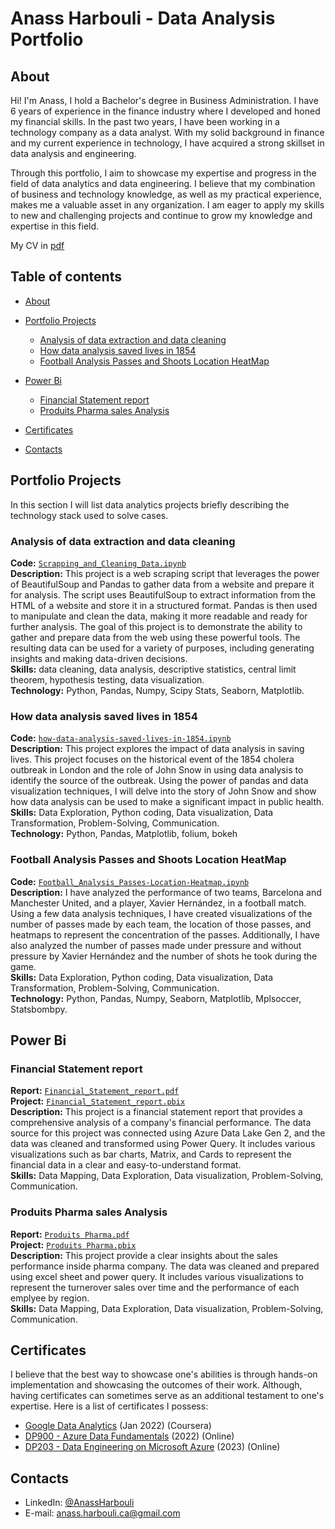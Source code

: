 # Anass Harbouli - Data Analysis Portfolio 

## About
Hi! I'm Anass, I hold a Bachelor's degree in Business Administration. I have 6 years of experience in the finance industry where I developed and honed my financial skills. In the past two years, I have been working in a technology company as a data analyst. With my solid background in finance and my current experience in technology, I have acquired a strong skillset in data analysis and engineering.

Through this portfolio, I aim to showcase my expertise and progress in the field of data analytics and data engineering. I believe that my combination of business and technology knowledge, as well as my practical experience, makes me a valuable asset in any organization. I am eager to apply my skills to new and challenging projects and continue to grow my knowledge and expertise in this field.


My CV in [pdf](https://github.com/HarbouliCA/AnassHarbouli_Portolio/blob/main/CV_Anass_Harbouli.pdf) 


## Table of contents
- [About](#about)
- [Portfolio Projects](#portfolio-projects)
	+ [Analysis of data extraction and data cleaning](#Analysis-of-data-extraction-and-data-cleaning )
	+ [How data analysis saved lives in 1854](#How-data-analysis-saved-lives-in-1854)
	+ [Football Analysis Passes and Shoots Location HeatMap](#Football-Analysis-Passes-and-Shoots-Location-HeatMap)
	
- [Power Bi](#Power-Bi)
	+ [Financial Statement report](#Financial-Statement-report)
	+ [Produits Pharma sales Analysis](#Produits-Pharma-dashboard)
	

- [Certificates](#certificates)
- [Contacts](#contacts)

## Portfolio Projects
In this section I will list data analytics projects briefly describing the technology stack used to solve cases.

### Analysis of data extraction and data cleaning 
**Code:** [`Scrapping_and_Cleaning_Data.ipynb`](Scrapping_and_Cleaning_Data.ipynb)    
**Description:** This project is a web scraping script that leverages the power of BeautifulSoup and Pandas to gather data from a website and prepare it for analysis. The script uses BeautifulSoup to extract information from the HTML of a website and store it in a structured format. Pandas is then used to manipulate and clean the data, making it more readable and ready for further analysis. The goal of this project is to demonstrate the ability to gather and prepare data from the web using these powerful tools. The resulting data can be used for a variety of purposes, including generating insights and making data-driven decisions.  
**Skills:** data cleaning, data analysis, descriptive statistics, central limit theorem, hypothesis testing, data visualization.  
**Technology:** Python, Pandas, Numpy, Scipy Stats, Seaborn, Matplotlib.    

### How data analysis saved lives in 1854
**Code:** [`how-data-analysis-saved-lives-in-1854.ipynb`](how-data-analysis-saved-lives-in-1854.ipynb)    
**Description:** This project explores the impact of data analysis in saving lives. This project focuses on the historical event of the 1854 cholera outbreak in London and the role of John Snow in using data analysis to identify the source of the outbreak. Using the power of pandas and data visualization techniques, I will delve into the story of John Snow and show how data analysis can be used to make a significant impact in public health.  
**Skills:** Data Exploration, Python coding, Data visualization, Data Transformation, Problem-Solving, Communication.  
**Technology:** Python, Pandas, Matplotlib, folium, bokeh      

### Football Analysis Passes and Shoots Location HeatMap
**Code:** [`Football_Analysis_Passes-Location-Heatmap.ipynb`](Football_Analysis_Passes-Location-Heatmap.ipynb)    
**Description:** I have analyzed the performance of two teams, Barcelona and Manchester United, and a player, Xavier Hernández, in a football match. Using a few data analysis techniques, I have created visualizations of the number of passes made by each team, the location of those passes, and heatmaps to represent the concentration of the passes. Additionally, I have also analyzed the number of passes made under pressure and without pressure by Xavier Hernández and the number of shots he took during the game.  
**Skills:** Data Exploration, Python coding, Data visualization, Data Transformation, Problem-Solving, Communication.  
**Technology:** Python, Pandas, Numpy, Seaborn, Matplotlib, Mplsoccer, Statsbombpy.  



## Power Bi

### Financial Statement report
**Report:** [`Financial_Statement_report.pdf`](https://github.com/HarbouliCA/Power_BI/blob/main/Financial_Statement_report/Financial_Statement_report.pdf) <br>
**Project:** [`Financial_Statement_report.pbix`](https://github.com/HarbouliCA/Power_BI/blob/main/Financial_Statement_report/Financial_Statement_report.pbix) <br>
**Description:** This project is a financial statement report that provides a comprehensive analysis of a company's financial performance. The data source for this project was connected using Azure Data Lake Gen 2, and the data was cleaned and transformed using Power Query. It includes various visualizations such as bar charts, Matrix, and Cards to represent the financial data in a clear and easy-to-understand format.<br>
**Skills:** Data Mapping, Data Exploration, Data visualization, Problem-Solving, Communication.  <br>

### Produits Pharma sales Analysis
**Report:** [`Produits Pharma.pdf`](https://github.com/HarbouliCA/Power_BI/blob/main/Produits%20Pharma%20sales%20Analysis/Produits%20Pharma.pdf) <br>
**Project:** [`Produits Pharma.pbix`](https://github.com/HarbouliCA/Power_BI/blob/main/Produits%20Pharma%20sales%20Analysis/Produits%20Pharma.pbix) <br>
**Description:** This project provide a clear insights about the sales performance inside pharma company. The data was cleaned and prepared using excel sheet and power query. It includes various visualizations to represent the turnerover sales over time and the performance of each emplyee by region.<br>
**Skills:** Data Mapping, Data Exploration, Data visualization, Problem-Solving, Communication.  <br>

## Certificates
I believe that the best way to showcase one's abilities is through hands-on implementation and showcasing the outcomes of their work. Although, having certificates can sometimes serve as an additional testament to one's expertise. Here is a list of certificates I possess:
- [Google Data Analytics]() (Jan 2022) (Coursera)
- [DP900 - Azure Data Fundamentals]() (2022) (Online)
- [DP203 - Data Engineering on Microsoft Azure]() (2023) (Online)

## Contacts
- LinkedIn: [@AnassHarbouli](https://www.linkedin.com/in/anass-harbouli-5b304810b)
- E-mail: anass.harbouli.ca@gmail.com
